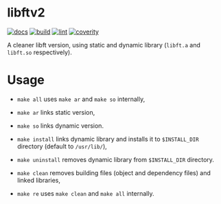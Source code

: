 # libftv2

[![docs](https://github.com/gmarcha/libftv2/actions/workflows/docs.yaml/badge.svg)](https://github.com/gmarcha/libftv2/actions/workflows/docs.yaml)
[![build](https://github.com/gmarcha/libftv2/actions/workflows/build.yaml/badge.svg)](https://github.com/gmarcha/libftv2/actions/workflows/build.yaml)
[![lint](https://github.com/gmarcha/libftv2/actions/workflows/lint.yaml/badge.svg)](https://github.com/gmarcha/libftv2/actions/workflows/lint.yaml)
[![coverity](https://scan.coverity.com/projects/25273/badge.svg)](https://github.com/gmarcha/libftv2)

A cleaner libft version, using static and dynamic library (`libft.a` and `libft.so` respectively).

# Usage

- `make all` uses `make ar` and `make so` internally,
- `make ar` links static version,
- `make so` links dynamic version.

- `make install` links dynamic library and installs it to `$INSTALL_DIR` directory (default to `/usr/lib/`),
- `make uninstall` removes dynamic library from `$INSTALL_DIR` directory.

- `make clean` removes building files (object and dependency files) and linked libraries,
- `make re` uses `make clean` and `make all` internally.

<!---
Markdown visualiser in VSCode: Ctrl + Shift + V
-->
